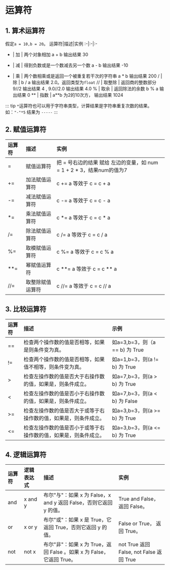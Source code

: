 # 运算符

## 1. 算术运算符
假定`a = 10,b = 20`。
运算符|描述|实例
:-|:-|:-
+	| 加 |	两个对象相加 a + b 输出结果 30
-	| 减 |	得到负数或是一个数减去另一个数 a - b 输出结果 -10
*	| 乘 |	两个数相乘或是返回一个被重复若干次的字符串 a * b 输出结果 200
/	| 除 |	b / a 输出结果 2.0。返回类型为`float`
//	| 取整除 | 返回商的整数部分 9//2 输出结果 4 , 9.0//2.0 输出结果 4.0
%	| 取余 | 返回除法的余数 b % a 输出结果 0
**	| 指数 | a**b 为2的10次方， 输出结果 1024

::: tip
`*`运算符也可以用于字符串类型，计算结果是字符串重复次数的结果。如：`"-"*5` 结果为 `-----`
:::

## 2. 赋值运算符

运算符|描述|实例
:-|:-|:-
=	| 赋值运算符 |	把 = 号右边的结果 赋给 左边的变量，如 num = 1 + 2 * 3，结果num的值为7
+=	| 加法赋值运算符 | c += a 等效于 c = c + a
-=	| 减法赋值运算符 | c -= a 等效于 c = c - a
*=	| 乘法赋值运算符 | c *= a 等效于 c = c * a
/=	| 除法赋值运算符 | c /= a 等效于 c = c / a
%=	| 取模赋值运算符 | c %= a 等效于 c = c % a
**=	| 幂赋值运算符 | c **= a 等效于 c = c ** a
//=	| 取整除赋值运算符 | c //= a 等效于 c = c // a

## 3. 比较运算符

运算符|描述|示例
:-|:-|:-
==	|检查两个操作数的值是否相等，如果是则条件变为真。|	如a=3,b=3，则（a == b) 为 True
!=	|检查两个操作数的值是否相等，如果值不相等，则条件变为真。|	如a=1,b=3，则(a != b) 为 True
>	|检查左操作数的值是否大于右操作数的值，如果是，则条件成立。| 如a=7,b=3，则(a > b) 为 True
<	|检查左操作数的值是否小于右操作数的值，如果是，则条件成立。| 如a=7,b=3，则(a < b) 为 False
>=	|检查左操作数的值是否大于或等于右操作数的值，如果是，则条件成立。|	如a=3,b=3，则(a >= b) 为 True
<=	|检查左操作数的值是否小于或等于右操作数的值，如果是，则条件成立。|	如a=3,b=3，则(a <= b) 为 True

## 4. 逻辑运算符

运算符|	逻辑表达式|	描述|实例
:-|:-|:-|:-
and	| x and y|	布尔"与"：如果 x 为 False，x and y 返回 False，否则它返回 y 的值。|	True and False， 返回 False。
or	| x or y|	布尔"或"：如果 x 是 True，它返回 True，否则它返回 y 的值。|	False or True， 返回 True。
not	| not x	|布尔"非"：如果 x 为 True，返回 False 。如果 x 为 False，它返回 True。|	not True 返回 False, not False 返回 True